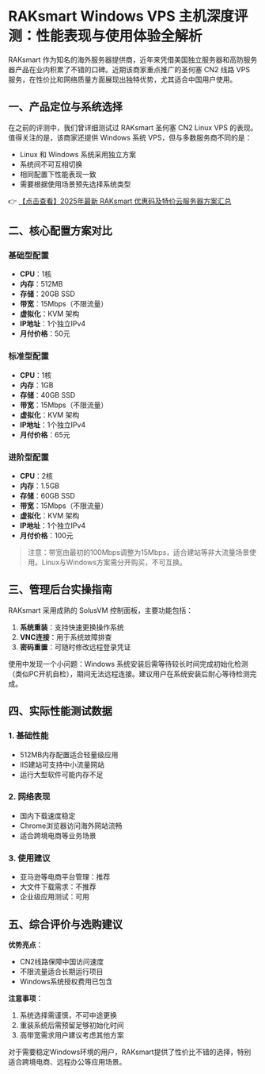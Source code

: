 # RAKsmart Windows VPS 主机深度评测：性能表现与使用体验全解析

RAKsmart 作为知名的海外服务器提供商，近年来凭借美国独立服务器和高防服务器产品在业内积累了不错的口碑。近期该商家重点推广的圣何塞 CN2 线路 VPS 服务，在性价比和网络质量方面展现出独特优势，尤其适合中国用户使用。

## 一、产品定位与系统选择

在之前的评测中，我们曾详细测试过 RAKsmart 圣何塞 CN2 Linux VPS 的表现。值得关注的是，该商家还提供 Windows 系统 VPS，但与多数服务商不同的是：

- Linux 和 Windows 系统采用独立方案
- 系统间不可互相切换
- 相同配置下性能表现一致
- 需要根据使用场景预先选择系统类型

👉 [【点击查看】2025年最新 RAKsmart 优惠码及特价云服务器方案汇总](https://bit.ly/raksmart)

## 二、核心配置方案对比

### 基础型配置
- **CPU**：1核
- **内存**：512MB
- **存储**：20GB SSD
- **带宽**：15Mbps（不限流量）
- **虚拟化**：KVM 架构
- **IP地址**：1个独立IPv4
- **月付价格**：50元

### 标准型配置
- **CPU**：1核
- **内存**：1GB
- **存储**：40GB SSD
- **带宽**：15Mbps（不限流量）
- **虚拟化**：KVM 架构
- **IP地址**：1个独立IPv4
- **月付价格**：65元

### 进阶型配置
- **CPU**：2核
- **内存**：1.5GB
- **存储**：60GB SSD
- **带宽**：15Mbps（不限流量）
- **虚拟化**：KVM 架构
- **IP地址**：1个独立IPv4
- **月付价格**：100元

> 注意：带宽由最初的100Mbps调整为15Mbps，适合建站等非大流量场景使用。Linux与Windows方案需分开购买，不可互换。

## 三、管理后台实操指南

RAKsmart 采用成熟的 SolusVM 控制面板，主要功能包括：

1. **系统重装**：支持快速更换操作系统
2. **VNC连接**：用于系统故障排查
3. **密码重置**：可随时修改远程登录凭证

使用中发现一个小问题：Windows 系统安装后需等待较长时间完成初始化检测（类似PC开机自检），期间无法远程连接。建议用户在系统安装后耐心等待检测完成。

## 四、实际性能测试数据

### 1. 基础性能
- 512MB内存配置适合轻量级应用
- IIS建站可支持中小流量网站
- 运行大型软件可能内存不足

### 2. 网络表现
- 国内下载速度稳定
- Chrome浏览器访问海外网站流畅
- 适合跨境电商等业务场景

### 3. 使用建议
- 亚马逊等电商平台管理：推荐
- 大文件下载需求：不推荐
- 企业级应用测试：可用

## 五、综合评价与选购建议

**优势亮点**：
- CN2线路保障中国访问速度
- 不限流量适合长期运行项目
- Windows系统授权费用已包含

**注意事项**：
1. 系统选择需谨慎，不可中途更换
2. 重装系统后需预留足够初始化时间
3. 高带宽需求用户建议考虑其他方案

对于需要稳定Windows环境的用户，RAKsmart提供了性价比不错的选择，特别适合跨境电商、远程办公等应用场景。